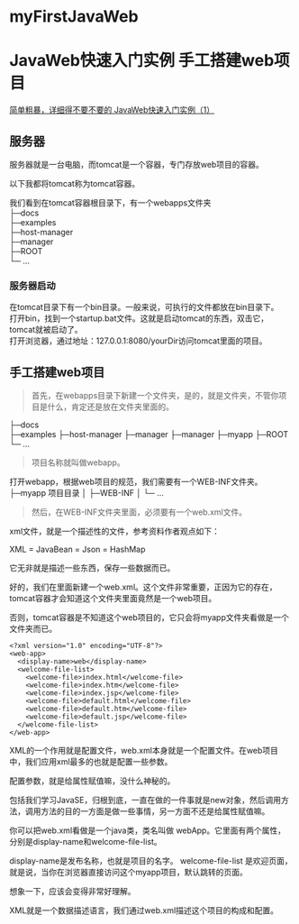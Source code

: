 # myFirstJavaWeb

# JavaWeb快速入门实例 手工搭建web项目
[简单粗暴，详细得不要不要的 JavaWeb快速入门实例（1）](https://www.cnblogs.com/lrzy/articles/8258470.html "简单粗暴，详细得不要不要的 JavaWeb快速入门实例（1）")

## 服务器
服务器就是一台电脑，而tomcat是一个容器，专门存放web项目的容器。  
  
以下我都将tomcat称为tomcat容器。  
  
我们看到在tomcat容器根目录下，有一个webapps文件夹  
 ├─docs			          
 ├─examples				
 ├─host-manager	       
 ├─manager           
 ├─ROOT				
 └─ ... 


### 服务器启动
在tomcat目录下有一个bin目录。一般来说，可执行的文件都放在bin目录下。  
打开bin，找到一个startup.bat文件。这就是启动tomcat的东西，双击它，tomcat就被启动了。  
打开浏览器，通过地址：127.0.0.1:8080/yourDir访问tomcat里面的项目。


## 手工搭建web项目
> 首先，在webapps目录下新建一个文件夹，是的，就是文件夹，不管你项目是什么，肯定还是放在文件夹里面的。

 ├─docs  
 ├─examples	
 ├─host-manager	
 ├─manager 
 ├─manager
 ├─myapp
 ├─ROOT	
 └─ ... 

> 项目名称就叫做webapp。  

打开webapp，根据web项目的规范，我们需要有一个WEB-INF文件夹。  
├─myapp				 项目目录
│  ├─WEB-INF
│  └─ ... 


> 然后，在WEB-INF文件夹里面，必须要有一个web.xml文件。

xml文件，就是一个描述性的文件，参考资料作者观点如下：  

XML = JavaBean = Json = HashMap  

它无非就是描述一些东西，保存一些数据而已。  

好的，我们在里面新建一个web.xml。这个文件非常重要，正因为它的存在，tomcat容器才会知道这个文件夹里面竟然是一个web项目。  

否则，tomcat容器是不知道这个web项目的，它只会将myapp文件夹看做是一个文件夹而已。  

```
<?xml version="1.0" encoding="UTF-8"?>
<web-app>
  <display-name>web</display-name>
  <welcome-file-list>
    <welcome-file>index.html</welcome-file>
    <welcome-file>index.htm</welcome-file>
    <welcome-file>index.jsp</welcome-file>
    <welcome-file>default.html</welcome-file>
    <welcome-file>default.htm</welcome-file>
    <welcome-file>default.jsp</welcome-file>
  </welcome-file-list>
</web-app>
```

XML的一个作用就是配置文件，web.xml本身就是一个配置文件。在web项目中，我们应用xml最多的也就是配置一些参数。

配置参数，就是给属性赋值嘛，没什么神秘的。

包括我们学习JavaSE，归根到底，一直在做的一件事就是new对象，然后调用方法，调用方法的目的一方面是做一些事情，另一方面不还是给属性赋值嘛。

你可以把web.xml看做是一个java类，类名叫做 webApp。它里面有两个属性，分别是display-name和welcome-file-list。

display-name是发布名称，也就是项目的名字。
welcome-file-list 是欢迎页面，就是说，当你在浏览器直接访问这个myapp项目，默认跳转的页面。

想象一下，应该会变得非常好理解。

XML就是一个数据描述语言，我们通过web.xml描述这个项目的构成和配置。

